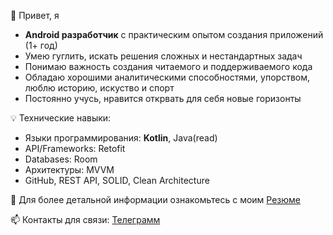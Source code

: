 👋 Привет, я
- **Android разработчик** с практическим опытом создания приложений (1+ год) 
- Умею гуглить, искать решения сложных и нестандартных задач
- Понимаю важность создания читаемого и поддерживаемого кода
- Обладаю хорошими аналитическими способностями, упорством, люблю историю, искуство и спорт
- Постоянно учусь, нравится открвать для себя новые горизонты

💡 Технические навыки: 
- Языки программирования: **Kotlin**, Java(read)
- API/Frameworks: Retofit
- Databases: Room
- Архитектуры: MVVM
- GitHub, REST API, SOLID, Clean Architecture

📄 Для более детальной информации ознакомьтесь с моим [Резюме](https://hh.ru/resume/6a436b48ff0979dad80039ed1f61554242646e)

📫 Контакты для связи: [Телеграмм](https://t.me/a_shaportov)

